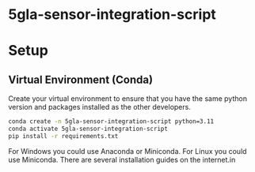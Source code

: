 # 5gla-sensor-integration-script

# Setup

## Virtual Environment (Conda)

Create your virtual environment to ensure that you have the same python version and packages installed as the other
developers.

```bash
conda create -n 5gla-sensor-integration-script python=3.11
conda activate 5gla-sensor-integration-script
pip install -r requirements.txt
```

For Windows you could use Anaconda or Miniconda. For Linux you could use Miniconda. There are several installation
guides on the internet.in